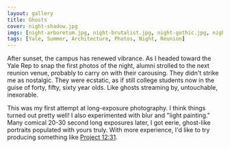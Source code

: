 ```yaml
---
layout: gallery
title: Ghosts
cover: night-shadow.jpg
imgs: [night-arboretum.jpg, night-brutalist.jpg, night-gothic.jpg, night-pillars.jpg, night-rotunda.jpg, night-statue.jpg, night-sterling.jpg, night-ghosts.jpg, night-tree.jpg, night-shadow.jpg]
tags: [Yale, Summer, Architecture, Photos, Night, Reunion]
---
```


After sunset, the campus has renewed vibrance. As I headed toward the Yale Rep to snap the first photos of the night, alumni strolled to the next reunion venue, probably to carry on with their carousing. They didn't strike me as nostalgic. They were ecstatic, as if still college students now in the guise of forty, fifty, sixty year olds. Like ghosts streaming by, untouchable, inexorable.

This was my first attempt at long-exposure photography. I think things turned out pretty well! I also experimented with blur and "light painting." Many comical 20-30 second long exposures later, I got eerie, ghost-like portraits populated with yours truly. With more experience, I'd like to try producing something like [Project 12:31](http://project1231.com/).